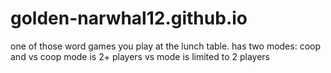 # golden-narwhal12.github.io
one of those word games you play at the lunch table. 
has two modes: coop and vs
coop mode is 2+ players
vs mode is limited to 2 players
